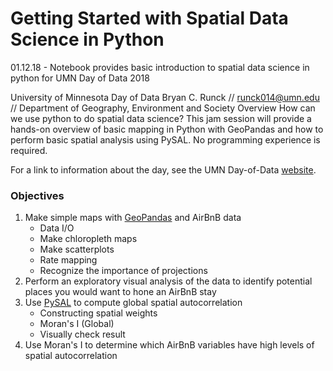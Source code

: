 

# Getting Started with Spatial Data Science in Python
01.12.18 - Notebook provides basic introduction to spatial data science in python for UMN Day of Data 2018

University of Minnesota Day of Data
Bryan C. Runck // runck014@umn.edu // Department of Geography, Environment and Society
Overview How can we use python to do spatial data science? This jam session will provide a hands-on overview of basic mapping in Python with GeoPandas and how to perform basic spatial analysis using PySAL. No programming experience is required.


For a link to information about the day, see the UMN Day-of-Data [website](https://sites.google.com/umn.edu/umndayofdata2018/).

### Objectives
1. Make simple maps with [GeoPandas](http://geopandas.org) and AirBnB data
    - Data I/O
    - Make chloropleth maps
    - Make scatterplots
    - Rate mapping
    - Recognize the importance of projections
2. Perform an exploratory visual analysis of the data to identify potential places you would want to hone an AirBnB stay
3. Use [PySAL](http://pysal.readthedocs.io/en/latest/) to compute global spatial autocorrelation 
    - Constructing spatial weights
    - Moran's I (Global)
    - Visually check result
4. Use Moran's I to determine which AirBnB variables have high levels of spatial autocorrelation
